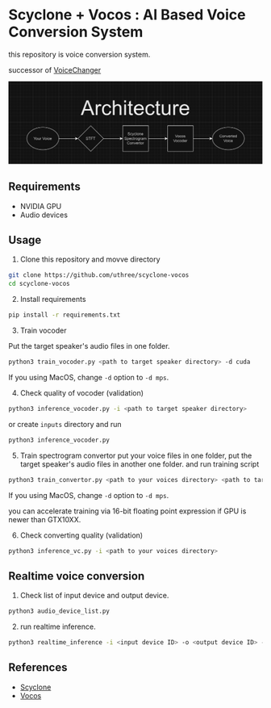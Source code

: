 # Scyclone + Vocos : AI Based Voice Conversion System

this repository is voice conversion system.

successor of [VoiceChanger](https://github.com/uthree/voicechanger)

![Arch.](https://github.com/uthree/scyclone-vocos/blob/main/images/arch.png)

## Requirements

- NVIDIA GPU
- Audio devices

## Usage
1. Clone this repository and movve directory
```sh
git clone https://github.com/uthree/scyclone-vocos
cd scyclone-vocos
```

2. Install requirements
```sh
pip install -r requirements.txt
```

3. Train vocoder

Put the target speaker's audio files in one folder.
```sh
python3 train_vocoder.py <path to target speaker directory> -d cuda
```
If you using MacOS, change `-d` option to `-d mps`.

4. Check quality of vocoder (validation)
```sh
python3 inference_vocoder.py -i <path to target speaker directory>
```
or create `inputs` directory and run
```sh
python3 inference_vocoder.py
```

5. Train spectrogram convertor
put your voice files in one folder, put the target speaker's audio files in another one folder.
and run training script
```sh
python3 train_convertor.py <path to your voices directory> <path to target voices directory> -d cuda
```
If you using MacOS, change `-d` option to `-d mps`.

you can accelerate training via 16-bit floating point expression if GPU is newer than GTX10XX.

6. Check converting quality (validation)
```sh
python3 inference_vc.py -i <path to your voices directory>
```

## Realtime voice conversion
1. Check list of input device and output device.
```sh
python3 audio_device_list.py
```

2. run realtime inference.
```sh
python3 realtime_inference -i <input device ID> -o <output device ID> -d cuda
```

## References

 - [Scyclone](https://arxiv.org/abs/2005.03334)
 - [Vocos](https://arxiv.org/abs/2306.00814)